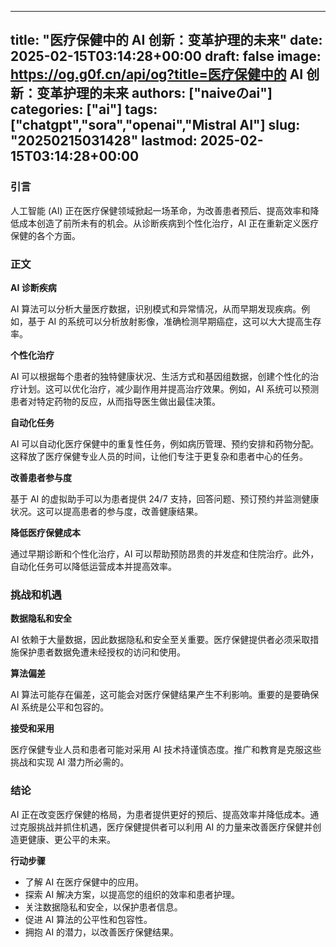 
---
title: "医疗保健中的 AI 创新：变革护理的未来"
date: 2025-02-15T03:14:28+00:00
draft: false
image: https://og.g0f.cn/api/og?title=医疗保健中的 AI 创新：变革护理的未来
authors: ["naiveのai"]
categories: ["ai"]
tags: ["chatgpt","sora","openai","Mistral AI"]
slug: "20250215031428"
lastmod: 2025-02-15T03:14:28+00:00
---
### 引言

人工智能 (AI) 正在医疗保健领域掀起一场革命，为改善患者预后、提高效率和降低成本创造了前所未有的机会。从诊断疾病到个性化治疗，AI 正在重新定义医疗保健的各个方面。

### 正文

**AI 诊断疾病**

AI 算法可以分析大量医疗数据，识别模式和异常情况，从而早期发现疾病。例如，基于 AI 的系统可以分析放射影像，准确检测早期癌症，这可以大大提高生存率。

**个性化治疗**

AI 可以根据每个患者的独特健康状况、生活方式和基因组数据，创建个性化的治疗计划。这可以优化治疗，减少副作用并提高治疗效果。例如，AI 系统可以预测患者对特定药物的反应，从而指导医生做出最佳决策。

**自动化任务**

AI 可以自动化医疗保健中的重复性任务，例如病历管理、预约安排和药物分配。这释放了医疗保健专业人员的时间，让他们专注于更复杂和患者中心的任务。

**改善患者参与度**

基于 AI 的虚拟助手可以为患者提供 24/7 支持，回答问题、预订预约并监测健康状况。这可以提高患者的参与度，改善健康结果。

**降低医疗保健成本**

通过早期诊断和个性化治疗，AI 可以帮助预防昂贵的并发症和住院治疗。此外，自动化任务可以降低运营成本并提高效率。

### 挑战和机遇

**数据隐私和安全**

AI 依赖于大量数据，因此数据隐私和安全至关重要。医疗保健提供者必须采取措施保护患者数据免遭未经授权的访问和使用。

**算法偏差**

AI 算法可能存在偏差，这可能会对医疗保健结果产生不利影响。重要的是要确保 AI 系统是公平和包容的。

**接受和采用**

医疗保健专业人员和患者可能对采用 AI 技术持谨慎态度。推广和教育是克服这些挑战和实现 AI 潜力所必需的。

### 结论

AI 正在改变医疗保健的格局，为患者提供更好的预后、提高效率并降低成本。通过克服挑战并抓住机遇，医疗保健提供者可以利用 AI 的力量来改善医疗保健并创造更健康、更公平的未来。

**行动步骤**

* 了解 AI 在医疗保健中的应用。
* 探索 AI 解决方案，以提高您的组织的效率和患者护理。
* 关注数据隐私和安全，以保护患者信息。
* 促进 AI 算法的公平性和包容性。
* 拥抱 AI 的潜力，以改善医疗保健结果。